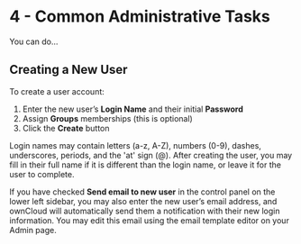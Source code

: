 # 4 - Common Administrative Tasks
You can do...


## Creating a New User

To create a user account:

1. Enter the new user’s **Login Name** and their initial **Password**
2. Assign **Groups** memberships (this is optional)
3. Click the **Create** button

Login names may contain letters (a-z, A-Z), numbers (0-9), dashes, underscores, periods, and the 'at' sign (@). After creating the user, you may fill in their full name if it is different than the login name, or leave it for the user to complete.

If you have checked **Send email to new user** in the control panel on the lower left sidebar, you may also enter the new user’s email address, and ownCloud will automatically send them a notification with their new login information. You may edit this email using the email template editor on your Admin page.
